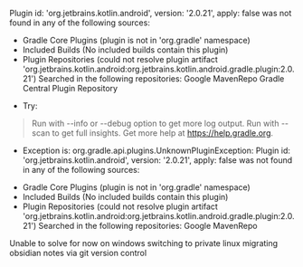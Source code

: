 Plugin id: 'org.jetbrains.kotlin.android', version: '2.0.21', apply: false was not found in any of the following sources:

- Gradle Core Plugins (plugin is not in 'org.gradle' namespace)
- Included Builds (No included builds contain this plugin)
- Plugin Repositories (could not resolve plugin artifact 'org.jetbrains.kotlin.android:org.jetbrains.kotlin.android.gradle.plugin:2.0.21')
  Searched in the following repositories:
    Google
    MavenRepo
    Gradle Central Plugin Repository
    
* Try:
> Run with --info or --debug option to get more log output.
> Run with --scan to get full insights.
> Get more help at https://help.gradle.org.

* Exception is:
org.gradle.api.plugins.UnknownPluginException: Plugin id: 'org.jetbrains.kotlin.android', version: '2.0.21', apply: false was not found in any of the following sources:

- Gradle Core Plugins (plugin is not in 'org.gradle' namespace)
- Included Builds (No included builds contain this plugin)
- Plugin Repositories (could not resolve plugin artifact 'org.jetbrains.kotlin.android:org.jetbrains.kotlin.android.gradle.plugin:2.0.21')
  Searched in the following repositories:
    Google
    MavenRepo


Unable to solve for now on windows
switching to private linux 
migrating obsidian notes via git version control